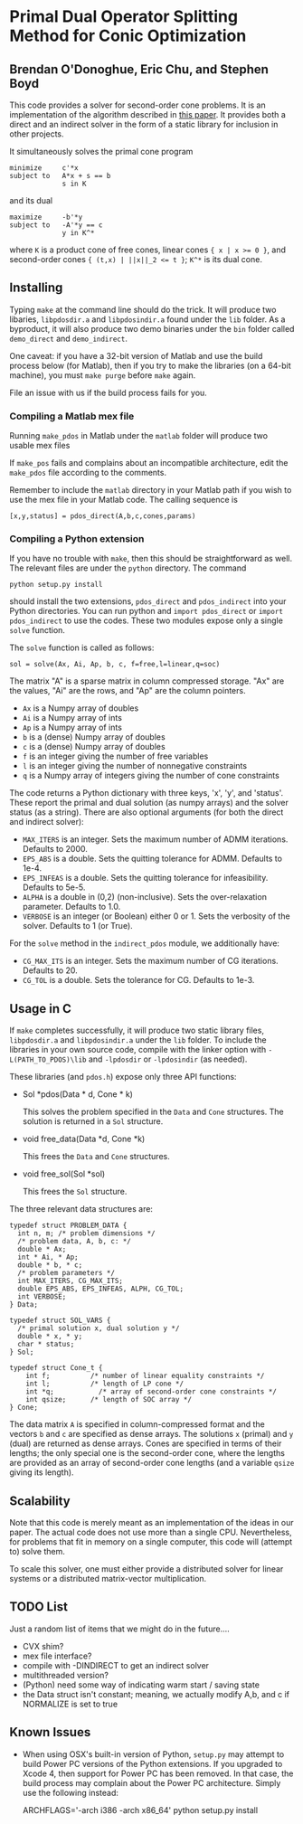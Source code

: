 Primal Dual Operator Splitting Method for Conic Optimization
============================================================
Brendan O'Donoghue, Eric Chu, and Stephen Boyd
----------------------------------------------

This code provides a solver for second-order cone problems. It is an
implementation of the algorithm described in [this
paper](http://www.stanford.edu/~boyd/). It provides both a direct and an
indirect solver in the form of a static library for inclusion in other
projects.

It simultaneously solves the primal cone program

    minimize     c'*x
    subject to   A*x + s == b
                 s in K 
                 
and its dual

    maximize     -b'*y
    subject to   -A'*y == c
                 y in K^* 

where `K` is a product cone of free cones, linear cones `{ x | x >= 0 }`, and second-order cones `{ (t,x) | ||x||_2 <= t }`; `K^*` is its dual cone.

Installing
----------
Typing `make` at the command line should do the trick. It will produce two libaries, `libpdosdir.a` and `libpdosindir.a` found under the `lib` folder. As a byproduct, it will also produce two demo binaries under the `bin` folder called `demo_direct` and `demo_indirect`.

One caveat: if you have a 32-bit version of Matlab and use the build process
below (for Matlab), then if you try to make the libraries (on a 64-bit
machine), you must `make purge` before `make` again.

File an issue with us if the build process fails for you.

### Compiling a Matlab mex file
Running `make_pdos` in Matlab under the `matlab` folder will produce two usable mex files

If `make_pos` fails and complains about an incompatible architecture, edit the `make_pdos` file according to the comments.

Remember to include the `matlab` directory in your Matlab path if you wish to use the mex file in your Matlab code. The calling sequence is

    [x,y,status] = pdos_direct(A,b,c,cones,params)

### Compiling a Python extension
If you have no trouble with `make`, then this should be straightforward as well. The relevant files are under the `python` directory. The command

    python setup.py install

should install the two extensions, `pdos_direct` and `pdos_indirect` into your Python directories. You can run python and `import pdos_direct` or `import pdos_indirect` to use the codes. These two modules expose only a single `solve` function.

The `solve` function is called as follows:

    sol = solve(Ax, Ai, Ap, b, c, f=free,l=linear,q=soc)

The matrix "A" is a sparse matrix in column compressed storage. "Ax" are the values, "Ai" are the rows, and "Ap" are the column pointers.

* `Ax` is a Numpy array of doubles
* `Ai` is a Numpy array of ints
* `Ap` is a Numpy array of ints
* `b` is a (dense) Numpy array of doubles
* `c` is a (dense) Numpy array of doubles
* `f` is an integer giving the number of free variables
* `l` is an integer giving the number of nonnegative constraints
* `q` is a Numpy array of integers giving the number of cone constraints
 
The code returns a Python dictionary with three keys, 'x', 'y', and 'status'.
These report the primal and dual solution (as numpy arrays) and the solver status (as a string). There are also optional arguments (for both the direct and indirect solver):

* `MAX_ITERS` is an integer. Sets the maximum number of ADMM iterations. Defaults to 2000.
* `EPS_ABS` is a double. Sets the quitting tolerance for ADMM. Defaults to 1e-4.
* `EPS_INFEAS` is a double. Sets the quitting tolerance for infeasibility. Defaults to 5e-5.
* `ALPHA` is a double in (0,2) (non-inclusive). Sets the over-relaxation parameter. Defaults to 1.0.
* `VERBOSE` is an integer (or Boolean) either 0 or 1. Sets the verbosity of the solver. Defaults to 1 (or True).

For the `solve` method in the `indirect_pdos` module, we additionally have:

* `CG_MAX_ITS` is an integer. Sets the maximum number of CG iterations. Defaults to 20.
* `CG_TOL` is a double. Sets the tolerance for CG. Defaults to 1e-3.

Usage in C
----------
If `make` completes successfully, it will produce two static library files,
`libpdosdir.a` and `libpdosindir.a` under the `lib` folder. To include the
libraries in your own source code, compile with the linker option with
`-L(PATH_TO_PDOS)\lib` and `-lpdosdir` or `-lpdosindir` (as needed).

These libraries (and `pdos.h`) expose only three API functions:

* Sol *pdos(Data * d, Cone * k)
    
    This solves the problem specified in the `Data` and `Cone` structures. 
    The solution is returned in a `Sol` structure.
    
* void free_data(Data *d, Cone *k)
    
    This frees the `Data` and `Cone` structures.
    
* void free_sol(Sol *sol)

    This frees the `Sol` structure.
    
The three relevant data structures are:

    typedef struct PROBLEM_DATA {
      int n, m; /* problem dimensions */
      /* problem data, A, b, c: */
      double * Ax;
      int * Ai, * Ap;
      double * b, * c;
      /* problem parameters */
      int MAX_ITERS, CG_MAX_ITS;
      double EPS_ABS, EPS_INFEAS, ALPH, CG_TOL;
      int VERBOSE;
    } Data;

    typedef struct SOL_VARS {
      /* primal solution x, dual solution y */
      double * x, * y;
      char * status;
    } Sol;

    typedef struct Cone_t {
        int f;          /* number of linear equality constraints */
        int l;          /* length of LP cone */
        int *q;   		  /* array of second-order cone constraints */
        int qsize;      /* length of SOC array */
    } Cone;

The data matrix `A` is specified in column-compressed format and the vectors
`b` and `c` are specified as dense arrays. The solutions `x` (primal) and `y`
(dual) are returned as dense arrays. Cones are specified in terms of their
lengths; the only special one is the second-order cone, where the lengths are
provided as an array of second-order cone lengths (and a variable `qsize`
giving its length).


Scalability
-----------
Note that this code is merely meant as an implementation of the ideas in our
paper. The actual code does not use more than a single CPU. Nevertheless, for
problems that fit in memory on a single computer, this code will (attempt to)
solve them.

To scale this solver, one must either provide a distributed solver for linear
systems or a distributed matrix-vector multiplication.


TODO List
---------
Just a random list of items that we might do in the future....

* CVX shim?
* mex file interface?
* compile with -DINDIRECT to get an indirect solver
* multithreaded version?
* (Python) need some way of indicating warm start / saving state
* the Data struct isn't constant; meaning, we actually modify A,b, and c if NORMALIZE is set to true

Known Issues
------------
* When using OSX's built-in version of Python, `setup.py` may attempt to build Power PC versions of the Python extensions. If you upgraded to Xcode 4, then support for Power PC has been removed. In that case, the build process may complain about the Power PC architecture. Simply use the following instead:

    ARCHFLAGS='-arch i386 -arch x86_64' python setup.py install
